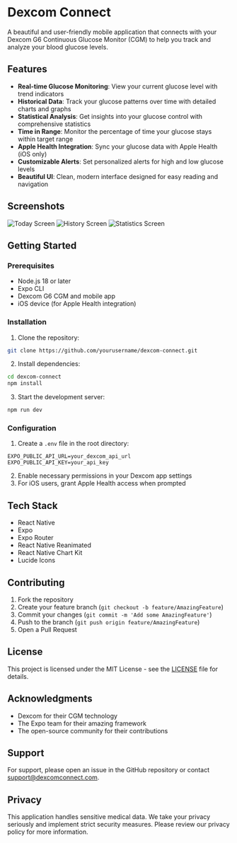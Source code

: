 # Dexcom Connect

A beautiful and user-friendly mobile application that connects with your Dexcom G6 Continuous Glucose Monitor (CGM) to help you track and analyze your blood glucose levels.

## Features

- **Real-time Glucose Monitoring**: View your current glucose level with trend indicators
- **Historical Data**: Track your glucose patterns over time with detailed charts and graphs
- **Statistical Analysis**: Get insights into your glucose control with comprehensive statistics
- **Time in Range**: Monitor the percentage of time your glucose stays within target range
- **Apple Health Integration**: Sync your glucose data with Apple Health (iOS only)
- **Customizable Alerts**: Set personalized alerts for high and low glucose levels
- **Beautiful UI**: Clean, modern interface designed for easy reading and navigation

## Screenshots

![Today Screen](https://www.pexels.com/photo/hand-smartphone-date-technology-6823602.jpeg?auto=compress&cs=tinysrgb&w=300/)
![History Screen](https://www.pexels.com/photo/healthy-person-woman-hand-6823504.jpeg?auto=compress&cs=tinysrgb&w=300/)
![Statistics Screen](https://www.pexels.com/photo/person-holding-smartphone-with-blood-sugar-level-on-screen-6823392.jpeg?auto=compress&cs=tinysrgb&w=300/)

## Getting Started

### Prerequisites

- Node.js 18 or later
- Expo CLI
- Dexcom G6 CGM and mobile app
- iOS device (for Apple Health integration)

### Installation

1. Clone the repository:
```bash
git clone https://github.com/yourusername/dexcom-connect.git
```

2. Install dependencies:
```bash
cd dexcom-connect
npm install
```

3. Start the development server:
```bash
npm run dev
```

### Configuration

1. Create a `.env` file in the root directory:
```
EXPO_PUBLIC_API_URL=your_dexcom_api_url
EXPO_PUBLIC_API_KEY=your_api_key
```

2. Enable necessary permissions in your Dexcom app settings
3. For iOS users, grant Apple Health access when prompted

## Tech Stack

- React Native
- Expo
- Expo Router
- React Native Reanimated
- React Native Chart Kit
- Lucide Icons

## Contributing

1. Fork the repository
2. Create your feature branch (`git checkout -b feature/AmazingFeature`)
3. Commit your changes (`git commit -m 'Add some AmazingFeature'`)
4. Push to the branch (`git push origin feature/AmazingFeature`)
5. Open a Pull Request

## License

This project is licensed under the MIT License - see the [LICENSE](LICENSE) file for details.

## Acknowledgments

- Dexcom for their CGM technology
- The Expo team for their amazing framework
- The open-source community for their contributions

## Support

For support, please open an issue in the GitHub repository or contact support@dexcomconnect.com.

## Privacy

This application handles sensitive medical data. We take your privacy seriously and implement strict security measures. Please review our privacy policy for more information.
